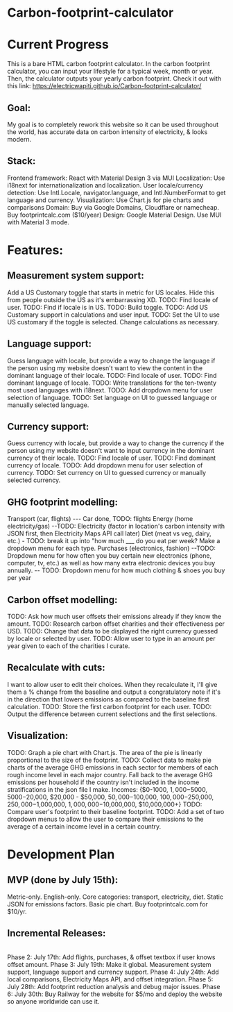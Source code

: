 # Carbon-footprint-calculator
# Current Progress
This is a bare HTML carbon footprint calculator.
In the carbon footprint calculator, you can input your lifestyle for a typical week, month or year. Then, the calculator outputs your yearly carbon footprint.
Check it out with this link: https://electricwapiti.github.io/Carbon-footprint-calculator/

## Goal:
My goal is to completely rework this website so it can be used throughout the world, has accurate data on carbon intensity of electricity, & looks modern.

## Stack:
Frontend framework: React with Material Design 3 via MUI
Localization: Use i18next for internationalization and localization.
User locale/currency detection: Use Intl.Locale, navigator.language, and Intl.NumberFormat to get language and currency.
Visualization: Use Chart.js for pie charts and comparisons
Domain: Buy via Google Domains, Cloudflare or namecheap. Buy footprintcalc.com ($10/year)
Design: Google Material Design. Use MUI with Material 3 mode.

# Features:
## Measurement system support:
Add a US Customary toggle that starts in metric for US locales. Hide this from people outside the US as it's embarrassing XD.
TODO: Find locale of user.
TODO: Find if locale is in US.
TODO: Build toggle.
TODO: Add US Customary support in calculations and user input.
TODO: Set the UI to use US customary if the toggle is selected. Change calculations as necessary.


## Language support:
Guess language with locale, but provide a way to change the language if the person using my website doesn't want to view the content in the dominant language of their locale.
TODO: Find locale of user.
TODO: Find dominant language of locale.
TODO: Write translations for the ten-twenty most used languages with i18next.
TODO: Add dropdown menu for user selection of language.
TODO: Set language on UI to guessed language or manually selected language.


## Currency support:
Guess currency with locale, but provide a way to change the currency if the person using my website doesn't want to input currency in the dominant currency of their locale.
TODO: Find locale of user.
TODO: Find dominant currency of locale.
TODO: Add dropdown menu for user selection of currency.
TODO: Set currency on UI to guessed currency or manually selected currency.

## GHG footprint modelling:

Transport (car, flights)    --- Car done, TODO: flights
Energy (home electricity/gas) --TODO: Electricity (factor in location's carbon intensity with JSON first, then Electricity Maps API call later)
Diet (meat vs veg, dairy, etc.) - TODO: break it up into "how much ___ do you eat per week? Make a dropdown menu for each type.
Purchases (electronics, fashion) --TODO: Dropdown menu for how often you buy certain new electronics (phone, computer, tv, etc.) as well as how many extra electronic devices you buy annually.
                                -- TODO: Dropdown menu for how much clothing & shoes you buy per year


## Carbon offset modelling:
TODO: Ask how much user offsets their emissions already if they know the amount.
TODO: Research carbon offset charities and their effectiveness per USD.
TODO: Change that data to be displayed the right currency guessed by locale or selected by user.
TODO: Allow user to type in an amount per year given to each of the charities I curate.

## Recalculate with cuts: 
I want to allow user to edit their choices. When they recalculate it, I'll give them a % change from the baseline and output a congratulatory note if it's in the direction that lowers emissions as compared to the baseline first calculation.
TODO: Store the first carbon footprint for each user.
TODO: Output the difference between current selections and the first selections.

## Visualization:
TODO: Graph a pie chart with Chart.js. The area of the pie is linearly proportional to the size of the footprint.
TODO: Collect data to make pie charts of the average GHG emissions in each sector for members of each rough income level in each major country. Fall back to the average GHG emissions per household if the country isn't included in the income stratifications in the json file I make. Incomes: {$0-1000, $1,000-$5000, $5000-$20,000, $20,000 - $50,000, $50,000-$100,000, $100,000-$250,000, $250,000-$1,000,000, $1,000,000-$10,000,000, $10,000,000+}
TODO: Compare user's footprint to their baseline footprint.
TODO: Add a set of two dropdown menus to allow the user to compare their emissions to the average of a certain income level in a certain country.

# Development Plan
## MVP (done by July 15th):
Metric-only.
English-only.
Core categories: transport, electricity, diet.
Static JSON for emissions factors.
Basic pie chart.
Buy footprintcalc.com for $10/yr.

## Incremental Releases:
<br>Phase 2: July 17th: Add flights, purchases, & offset textbox if user knows offset amount.
Phase 3: July 19th: Make it global. Measurement system support, language support and currency support.
Phase 4: July 24th: Add local comparisons, Electricity Maps API, and offset integration.
Phase 5: July 28th: Add footprint reduction analysis and debug major issues.
Phase 6: July 30th: Buy Railway for the website for $5/mo and deploy the website so anyone worldwide can use it.
